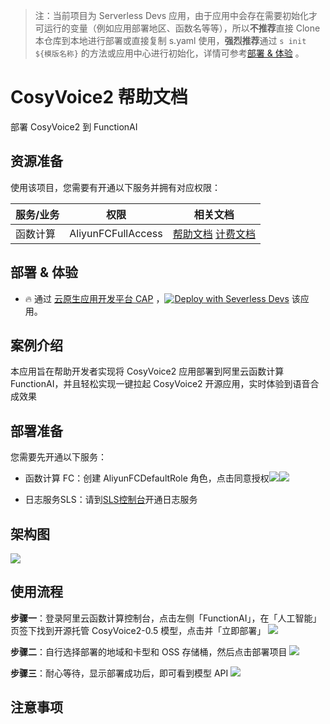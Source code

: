 
> 注：当前项目为 Serverless Devs 应用，由于应用中会存在需要初始化才可运行的变量（例如应用部署地区、函数名等等），所以**不推荐**直接 Clone 本仓库到本地进行部署或直接复制 s.yaml 使用，**强烈推荐**通过 `s init ${模版名称}` 的方法或应用中心进行初始化，详情可参考[部署 & 体验](#部署--体验) 。

# CosyVoice2 帮助文档

<description>

部署 CosyVoice2 到 FunctionAI

</description>


## 资源准备

使用该项目，您需要有开通以下服务并拥有对应权限：

<service>



| 服务/业务 |  权限  | 相关文档 |
| --- |  --- | --- |
| 函数计算 |  AliyunFCFullAccess | [帮助文档](https://help.aliyun.com/product/2508973.html) [计费文档](https://help.aliyun.com/document_detail/2512928.html) |

</service>

<remark>



</remark>

<disclaimers>



</disclaimers>

## 部署 & 体验

<appcenter>
   
- :fire: 通过 [云原生应用开发平台 CAP](https://cap.console.aliyun.com/template-detail?template=CosyVoice2) ，[![Deploy with Severless Devs](https://img.alicdn.com/imgextra/i1/O1CN01w5RFbX1v45s8TIXPz_!!6000000006118-55-tps-95-28.svg)](https://cap.console.aliyun.com/template-detail?template=CosyVoice2) 该应用。
   
</appcenter>
<deploy>
    
   
</deploy>

## 案例介绍

<appdetail id="flushContent">

本应用旨在帮助开发者实现将 CosyVoice2 应用部署到阿里云函数计算 FunctionAI，并且轻松实现一键拉起 CosyVoice2 开源应用，实时体验到语音合成效果

## 部署准备

您需要先开通以下服务：

- 函数计算 FC：创建 AliyunFCDefaultRole 角色，点击同意授权![](https://img.alicdn.com/imgextra/i3/O1CN01FIQqTU1fODh2Z4r1v_!!6000000003996-0-tps-3024-1646.jpg)![](https://img.alicdn.com/imgextra/i3/O1CN0117ZZYx1iv90r8kQEj_!!6000000004474-0-tps-3024-1646.jpg)


- 日志服务SLS：请到[SLS控制台](https://sls.console.aliyun.com/lognext/profile)开通日志服务

</appdetail>




## 架构图

<framework id="flushContent">

![](https://img.alicdn.com/imgextra/i2/O1CN01vQcpLu1Zb9DnAV6Og_!!6000000003212-2-tps-804-348.png)

</framework>

## 使用流程

<usedetail id="flushContent">

**步骤一**：登录阿里云函数计算控制台，点击左侧「FunctionAI」，在「人工智能」页签下找到开源托管 CosyVoice2-0.5 模型，点击并「立即部署」 ![](https://img.alicdn.com/imgextra/i2/O1CN01YsdL5Z1FuZhr4qEOd_!!6000000000547-2-tps-493-165.png)


**步骤二**：自行选择部署的地域和卡型和 OSS 存储桶，然后点击部署项目 ![](https://img.alicdn.com/imgextra/i4/O1CN01s2SnoP1mgj3AqvLli_!!6000000004984-2-tps-1413-1222.png)


**步骤三**：耐心等待，显示部署成功后，即可看到模型 API ![](https://img.alicdn.com/imgextra/i1/O1CN01pmwKyH1I68wRfWDu6_!!6000000000843-2-tps-2165-885.png)

</usedetail>




## 注意事项

<matters id="flushContent">

</matters>




